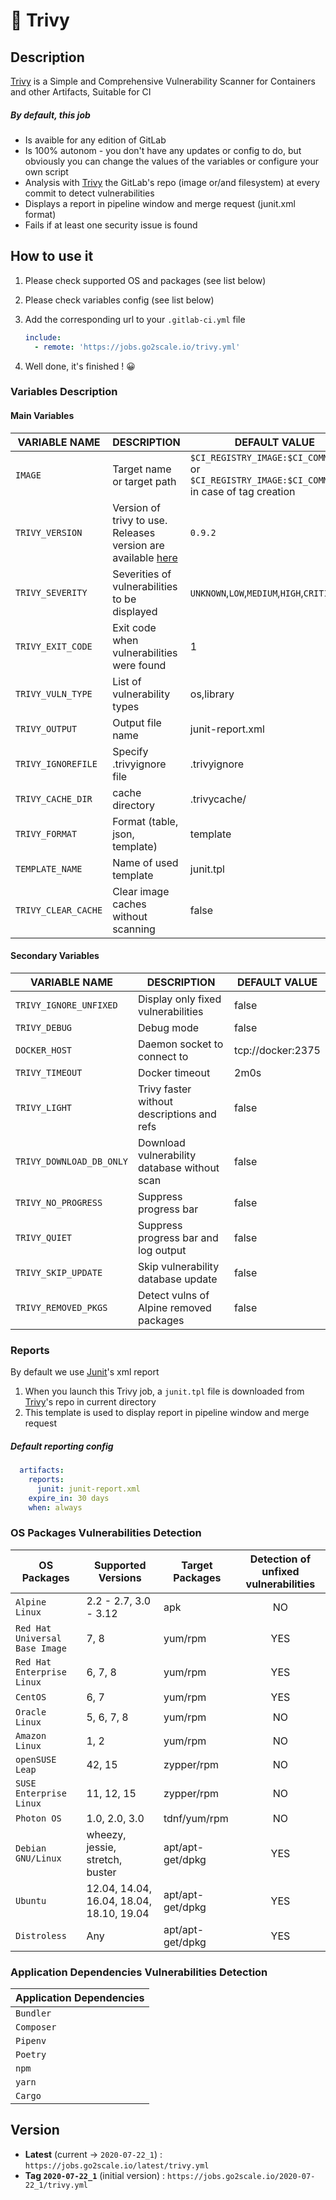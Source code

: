 # 🧱 Trivy

## Description

[Trivy](https://github.com/aquasecurity/trivy) is a Simple and Comprehensive Vulnerability Scanner for Containers and other Artifacts, Suitable for CI

##### By default, this job

* Is avaible for any edition of GitLab
* Is 100% autonom - you don't have any updates or config to do, but obviously you can change the values of the variables or configure your own script
* Analysis with [Trivy](https://github.com/aquasecurity/trivy) the GitLab's repo (image or/and filesystem) at every commit to detect vulnerabilities
* Displays a report in pipeline window and merge request (junit.xml format)
* Fails if at least one security issue is found


## How to use it

1. Please check supported OS and packages (see list below)
2. Please check variables config (see list below)
3. Add the corresponding url to your `.gitlab-ci.yml` file

    ```yaml
    include:
      - remote: 'https://jobs.go2scale.io/trivy.yml'
    ```

4. Well done, it's finished ! 😀

### Variables Description

#### Main Variables

| VARIABLE NAME | DESCRIPTION | DEFAULT VALUE |
| ------------- | ----------- | ------------- |
| `IMAGE` | Target name or target path | `$CI_REGISTRY_IMAGE:$CI_COMMIT_SHA` or `$CI_REGISTRY_IMAGE:$CI_COMMIT_TAG` in case of tag creation |
| `TRIVY_VERSION` | Version of trivy to use. Releases version are available [here](https://github.com/aquasecurity/trivy/releases) | `0.9.2` |
| `TRIVY_SEVERITY` | Severities of vulnerabilities to be displayed | `UNKNOWN`,`LOW`,`MEDIUM`,`HIGH`,`CRITICAL`|
| `TRIVY_EXIT_CODE` | Exit code when vulnerabilities were found | 1 |
| `TRIVY_VULN_TYPE` | List of vulnerability types | os,library |
| `TRIVY_OUTPUT` | Output file name | junit-report.xml |
| `TRIVY_IGNOREFILE` | Specify .trivyignore file | .trivyignore |
| `TRIVY_CACHE_DIR` | cache directory | .trivycache/
| `TRIVY_FORMAT` | Format (table, json, template) | template |
| `TEMPLATE_NAME` | Name of used template | junit.tpl |
| `TRIVY_CLEAR_CACHE` | Clear image caches without scanning | false |


#### Secondary Variables

| VARIABLE NAME | DESCRIPTION | DEFAULT VALUE |
| ------------- | ----------- | ------------- |
| `TRIVY_IGNORE_UNFIXED` | Display only fixed vulnerabilities | false |
| `TRIVY_DEBUG` | Debug mode | false |
| `DOCKER_HOST` | Daemon socket to connect to | tcp://docker:2375 |
| `TRIVY_TIMEOUT` | Docker timeout | 2m0s |
| `TRIVY_LIGHT` | Trivy faster without descriptions and refs | false |
| `TRIVY_DOWNLOAD_DB_ONLY` | Download vulnerability database without scan | false |
| `TRIVY_NO_PROGRESS` | Suppress progress bar | false |
| `TRIVY_QUIET` | Suppress progress bar and log output | false |
| `TRIVY_SKIP_UPDATE` | Skip vulnerability database update | false |
| `TRIVY_REMOVED_PKGS` | Detect vulns of Alpine removed packages | false |


### Reports

By default we use [Junit](https://junit.org/junit5/)'s xml report

1. When you launch this Trivy job, a `junit.tpl` file is downloaded from [Trivy](https://github.com/aquasecurity/trivy)'s repo in current directory
2. This template is used to display report in pipeline window and merge request

##### Default reporting config

```yaml
  artifacts:
    reports:
      junit: junit-report.xml
    expire_in: 30 days
    when: always
```


### OS Packages Vulnerabilities Detection

| OS Packages                  | Supported Versions                       | Target Packages               | Detection of unfixed vulnerabilities |
| ---------------------------- | ---------------------------------------- | ----------------------------- | :----------------------------------: |
| `Alpine Linux`                | 2.2 - 2.7, 3.0 - 3.12                    |   apk                         |                  NO                  |
| `Red Hat Universal Base Image` | 7, 8                                     |   yum/rpm                     |                 YES                  |
| `Red Hat Enterprise Linux`     | 6, 7, 8                                  |   yum/rpm                     |                 YES                  |
| `CentOS`                       | 6, 7                                     |   yum/rpm                     |                 YES                  |
| `Oracle Linux`                 | 5, 6, 7, 8                               |   yum/rpm                     |                  NO                  |
| `Amazon Linux`                 | 1, 2                                     |   yum/rpm                     |                  NO                  |
| `openSUSE Leap`                | 42, 15                                   |   zypper/rpm                  |                  NO                  |
| `SUSE Enterprise Linux`       | 11, 12, 15                               |   zypper/rpm                  |                  NO                  |
| `Photon OS`                    | 1.0, 2.0, 3.0                            |   tdnf/yum/rpm                |                  NO                  |
| `Debian GNU/Linux`             | wheezy, jessie, stretch, buster          |   apt/apt-get/dpkg            |                 YES                  |
| `Ubuntu`                       | 12.04, 14.04, 16.04, 18.04, 18.10, 19.04 |   apt/apt-get/dpkg            |                 YES                  |
| `Distroless`                   | Any                                      |   apt/apt-get/dpkg            |                 YES                  |


### Application Dependencies Vulnerabilities Detection

| Application Dependencies |
|--------------------------|
| `Bundler`                  |
| `Composer`                 |
| `Pipenv`                   |
| `Poetry`                   |
| `npm`                      |
| `yarn`                     |
| `Cargo`                    |


## Version

* **Latest** (current -> `2020-07-22_1`) : `https://jobs.go2scale.io/latest/trivy.yml`
* **Tag `2020-07-22_1`** (initial version) : `https://jobs.go2scale.io/2020-07-22_1/trivy.yml`
